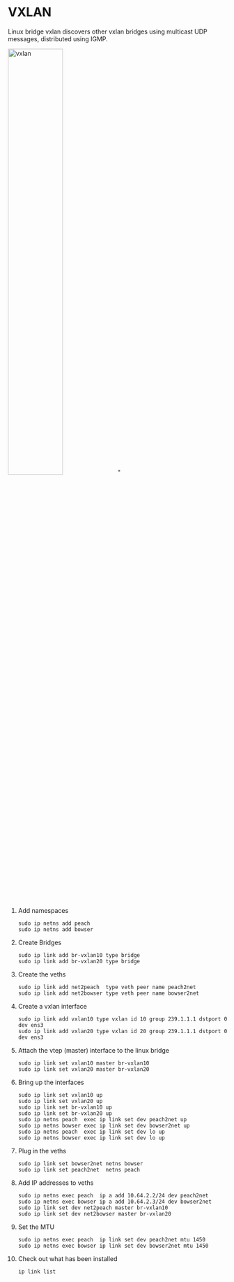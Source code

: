 # VXLAN

Linux bridge vxlan discovers other vxlan bridges using multicast UDP messages, distributed using IGMP.

<img src="https://labs.alta3.com/courses/sd-wan/images/vxlan/Slide1.PNG" alt="vxlan" width="50%" >"

1. Add namespaces

    `sudo ip netns add peach`  
    `sudo ip netns add bowser`  

0. Create Bridges

    `sudo ip link add br-vxlan10 type bridge`  
    `sudo ip link add br-vxlan20 type bridge`

0. Create the veths

    `sudo ip link add net2peach  type veth peer name peach2net`  
    `sudo ip link add net2bowser type veth peer name bowser2net`  

0. Create a vxlan interface

    `sudo ip link add vxlan10 type vxlan id 10 group 239.1.1.1 dstport 0 dev ens3`  
    `sudo ip link add vxlan20 type vxlan id 20 group 239.1.1.1 dstport 0 dev ens3`
 
0. Attach the vtep (master) interface to the linux bridge

    `sudo ip link set vxlan10 master br-vxlan10`  
    `sudo ip link set vxlan20 master br-vxlan20`   

0. Bring up the interfaces
 
    `sudo ip link set vxlan10 up`  
    `sudo ip link set vxlan20 up`  
    `sudo ip link set br-vxlan10 up`  
    `sudo ip link set br-vxlan20 up`  
    `sudo ip netns peach  exec ip link set dev peach2net up`  
    `sudo ip netns bowser exec ip link set dev bowser2net up`  
    `sudo ip netns peach  exec ip link set dev lo up`  
    `sudo ip netns bowser exec ip link set dev lo up`      

0.  Plug in the veths

    `sudo ip link set bowser2net netns bowser`  
    `sudo ip link set peach2net  netns peach`

0. Add IP addresses to veths

   `sudo ip netns exec peach  ip a add 10.64.2.2/24 dev peach2net`  
   `sudo ip netns exec bowser ip a add 10.64.2.3/24 dev bowser2net`  
   `sudo ip link set dev net2peach master br-vxlan10`  
   `sudo ip link set dev net2bowser master br-vxlan20`  
   
0. Set the MTU
 
    `sudo ip netns exec peach  ip link set dev peach2net mtu 1450`  
    `sudo ip netns exec bowser ip link set dev bowser2net mtu 1450`

0. Check out what has been installed

    `ip link list`


